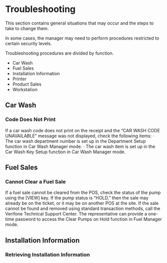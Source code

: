 # Troubleshooting

This section contains general situations that may occur and the steps to take to change them.

In some cases, the manager may need to perform procedures restricted to certain security levels.

Troubleshooting procedures are divided by function.

* Car Wash
* Fuel Sales
* Installation Information
* Printer
* Product Sales
* Workstation

## Car Wash

### Code Does Not Print

If a car wash code does not print on the receipt and the “CAR WASH CODE UNAVAILABLE” message was not displayed, check the following items: · The car wash department number is set up in the Department Setup function in Car Wash Manager mode. · The car wash item is set up in the Car Wash Key Setup function in Car Wash Manager mode.

## Fuel Sales

### Cannot Clear a Fuel Sale

If a fuel sale cannot be cleared from the POS, check the status of the pump using the \[VIEW] key. If the pump status is “HOLD,” then the sale may already be on the ticket, or it may be on another POS at the site. If the sale cannot be found and removed using standard transaction methods, call the Verifone Technical Support Center. The representative can provide a one-time password to access the Clear Pumps on Hold function in Fuel Manager mode.

## Installation Information

### Retrieving Installation Information
